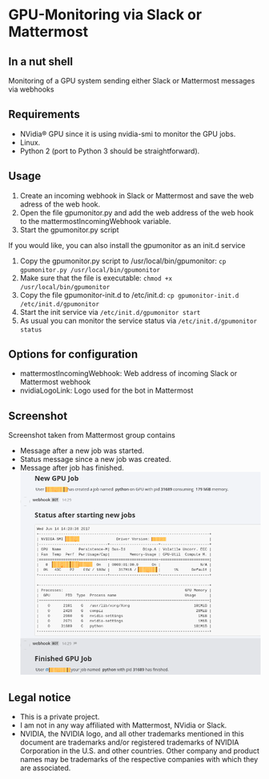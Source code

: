 # GPU-Monitoring via Slack or Mattermost

## In a nut shell
Monitoring of a GPU system sending either Slack or Mattermost messages via webhooks

## Requirements
* NVidia® GPU since it is using nvidia-smi to monitor the GPU jobs.
* Linux.
* Python 2 (port to Python 3 should be straightforward).

## Usage
1. Create an incoming webhook in Slack or Mattermost and save the web adress of the web hook.
1. Open the file gpumonitor.py and add the web address of the web hook to the mattermostIncomingWebhook variable.
1. Start the gpumonitor.py script

If you would like, you can also install the gpumonitor as an init.d service
1. Copy the gpumonitor.py script to /usr/local/bin/gpumonitor: `cp gpumonitor.py /usr/local/bin/gpumonitor`
1. Make sure that the file is executable: `chmod +x /usr/local/bin/gpumonitor`
1. Copy the file gpumonitor-init.d to /etc/init.d: `cp gpumonitor-init.d /etc/init.d/gpumonitor`
1. Start the init service via `/etc/init.d/gpumonitor start`
1. As usual you can monitor the service status via `/etc/init.d/gpumonitor status`

## Options for configuration
* mattermostIncomingWebhook: Web address of incoming Slack or Mattermost webhook
* nvidiaLogoLink: Logo used for the bot in Mattermost


## Screenshot
Screenshot taken from Mattermost group contains
* Message after a new job was started.
* Status message since a new job was created.
* Message after job has finished.
![Screenshot showing output in Mattermost group](gpu-monitoring-edited.png?raw=true "Screenshot taken from Mattermost")

## Legal notice
* This is a private project.
* I am not in any way affiliated with Mattermost, NVidia or Slack.
* NVIDIA, the NVIDIA logo, and all other trademarks mentioned in this document  are trademarks and/or registered trademarks of NVIDIA Corporation
in the U.S. and other countries. Other company and product names may be trademarks
of the respective companies with which they are associated.

